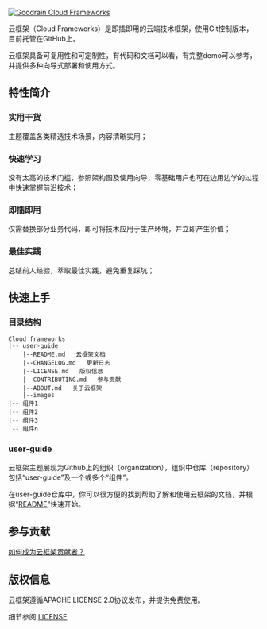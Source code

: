 [![Goodrain Cloud Frameworks](http://7xihe6.com1.z0.glb.clouddn.com/CLOUDFRAMEWORKS9x3.jpg)](http://app.goodrain.com)

云框架（Cloud Frameworks）是即插即用的云端技术框架，使用Git控制版本，目前托管在GitHub上。

云框架具备可复用性和可定制性，有代码和文档可以看，有完整demo可以参考，并提供多种向导式部署和使用方式。

## 特性简介

### 实用干货

主题覆盖各类精选技术场景，内容清晰实用；

### 快速学习

没有太高的技术门槛，参照架构图及使用向导，零基础用户也可在边用边学的过程中快速掌握前沿技术；

### 即插即用

仅需替换部分业务代码，即可将技术应用于生产环境，并立即产生价值；

### 最佳实践

总结前人经验，萃取最佳实践，避免重复踩坑；

## 快速上手

### 目录结构

```
Cloud frameworks
|-- user-guide
    |--README.md   云框架文档
    |--CHANGELOG.md   更新日志
    |--LICENSE.md   版权信息
    |--CONTRIBUTING.md   参与贡献
    |--ABOUT.md   关于云框架
    |--images
|-- 组件1
|-- 组件2
|-- 组件3
`-- 组件n      
```

### user-guide

云框架主题展现为Github上的组织（organization），组织中仓库（repository）包括“user-guide”及一个或多个“组件”。

在user-guide仓库中，你可以很方便的找到帮助了解和使用云框架的文档，并根据“[README](README.md)”快速开始。

## 参与贡献

[如何成为云框架贡献者？](CONTRIBUTING.md)

## 版权信息

云框架遵循APACHE LICENSE 2.0协议发布，并提供免费使用。

细节参阅 [LICENSE](LICENSE.md)
